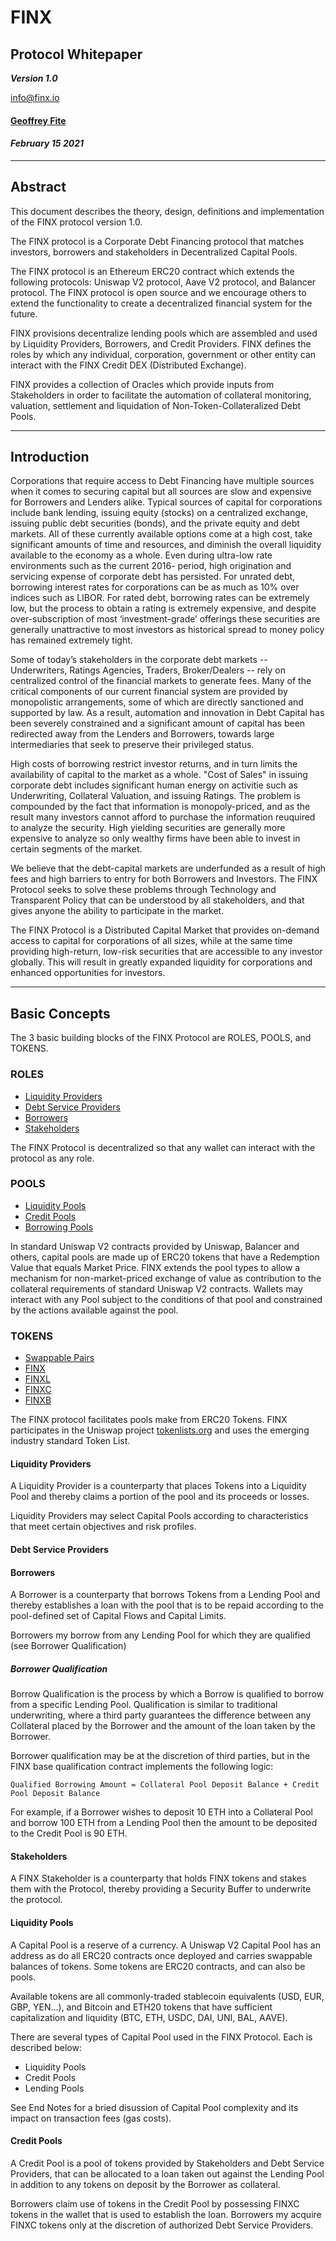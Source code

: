 # FINX

## Protocol Whitepaper

***Version 1.0***

[info@finx.io](mailto:info@finx.io)

#### [Geoffrey Fite](mailto:geoff@fiteanalytics.com)

#### *February 15 2021*

---

## Abstract

This document describes the theory, design, definitions and implementation of the FINX protocol version 1.0.

The FINX protocol is a Corporate Debt Financing protocol that matches investors, borrowers and stakeholders in
Decentralized Capital Pools.

The FINX protocol is an Ethereum ERC20 contract which extends the following protocols: Uniswap V2 protocol, Aave V2 protocol, and Balancer protocol. The FINX protocol is open source and we encourage others to extend the functionality to create a decentralized financial system for the future.

FINX provisions decentralize lending pools which are assembled and used by Liquidity Providers, Borrowers, and Credit Providers. FINX defines the roles by which any individual, corporation, government or other entity can interact with the FINX Credit DEX (Distributed Exchange).

FINX provides a collection of Oracles which provide inputs from Stakeholders in order to facilitate the automation of collateral monitoring, valuation, settlement and liquidation of Non-Token-Collateralized Debt Pools.

---

## Introduction

Corporations that require access to Debt Financing have multiple sources when it comes to securing capital but all sources are slow and expensive for Borrowers and Lenders alike. Typical sources of capital for corporations include bank lending, issuing equity (stocks) on a centralized exchange, issuing public debt securities (bonds), and the private equity and debt markets. All of these currently available options come at a high cost, take significant amounts of time and resources, and diminish the overall liquidity available to the economy as a whole. Even during ultra-low rate environments such as the current 2016- period, high origination and servicing expense of corporate debt has persisted. For unrated debt, borrowing interest rates for corporations can be as much as 10% over indices such as LIBOR. For rated debt, borrowing rates can be extremely low, but the process to obtain a rating is extremely expensive, and despite over-subscription of most ‘investment-grade’ offerings these securities are generally unattractive to most investors as historical spread to money policy has remained extremely tight.

Some of today’s stakeholders in the corporate debt markets -- Underwriters, Ratings Agencies, Traders, Broker/Dealers -- rely on centralized control of the financial markets to generate fees. Many of the critical components of our current financial system are provided by monopolistic arrangements, some of which are directly sanctioned and supported by law. As a result, automation and innovation in Debt Capital has been severely constrained and a significant amount of capital has been redirected away from the Lenders and Borrowers, towards large intermediaries that seek to preserve their privileged status.

High costs of borrowing restrict investor returns, and in turn limits the availability of capital to the market as a whole. "Cost of Sales" in issuing corporate debt includes significant human energy on activitie such as Underwriting, Collateral Valuation, and issuing Ratings. The problem is compounded by the fact that information is monopoly-priced, and as the result many investors cannot afford to purchase the information reuquired to analyze the security. High yielding securities are generally more expensive to analyze so only wealthy firms have been able to invest in certain segments of the market.

We believe that the debt-capital markets are underfunded as a result of high fees and high barriers to entry for both Borrowers and Investors. The FINX Protocol seeks to solve these problems through Technology and Transparent Policy that can be understood by all stakeholders, and that gives anyone the ability to participate in the market.

The FINX Protocol is a Distributed Capital Market that provides on-demand access to capital for corporations of all sizes, while at the same time providing high-return, low-risk securities that are accessible to any investor globally. This will result in greatly expanded liquidity for corporations and enhanced opportunities for investors.

---

## Basic Concepts

The 3 basic building blocks of the FINX Protocol are ROLES, POOLS, and TOKENS.

### ROLES
- [Liquidity Providers](#liquidity-providers)
- [Debt Service Providers](#debt-service-providers)
- [Borrowers](#borrowers)
- [Stakeholders](#finx-stakeholders)

The FINX Protocol is decentralized so that any wallet can interact with the protocol as any role.

### POOLS
- [Liquidity Pools](#liquidity-pools)
- [Credit Pools](#credit-pools)
- [Borrowing Pools](#borrowing-pools)

In standard Uniswap V2 contracts provided by Uniswap, Balancer and others, capital pools are made up of ERC20 tokens that have a Redemption Value that equals Market Price. FINX extends the pool types to allow a mechanism for non-market-priced exchange of value as contribution to the collateral requirements of standard Uniswap V2 contracts. Wallets may interact with any Pool subject to the conditions of that pool and constrained by the actions available against the pool.

### TOKENS
- [Swappable Pairs](#swappable-pairs)
- [FINX](#token-finx)
- [FINXL](#token-finxl)
- [FINXC](#token-finxc)
- [FINXB](#token-finxb)

The FINX protocol facilitates pools make from ERC20 Tokens. FINX participates in the Uniswap project [tokenlists.org](https://tokenlists.org) and uses the emerging industry standard Token List.  

#### Liquidity Providers

A Liquidity Provider is a counterparty that places Tokens into a Liquidity Pool and thereby claims a portion of the
pool and its proceeds or losses.

Liquidity Providers may select Capital Pools according to characteristics that meet certain objectives and risk
profiles.

#### Debt Service Providers

#### Borrowers

A Borrower is a counterparty that borrows Tokens from a Lending Pool and thereby establishes a loan with the
pool that is to be repaid according to the pool-defined set of Capital Flows and Capital Limits.

Borrowers my borrow from any Lending Pool for which they are qualified (see Borrower Qualification)

##### Borrower Qualification

Borrow Qualification is the process by which a Borrow is qualified to borrow from a specific Lending Pool. Qualification
is similar to traditional underwriting, where a third party guarantees the difference between any Collateral placed by
the Borrower and the amount of the loan taken by the Borrower.

Borrower qualification may be at the discretion of third parties, but in the FINX base qualification contract implements
the following logic:

`Qualified Borrowing Amount = Collateral Pool Deposit Balance + Credit Pool Deposit Balance`

For example, if a Borrower wishes to deposit 10 ETH into a Collateral Pool and borrow 100 ETH from a Lending Pool then
the amount to be deposited to the Credit Pool is 90 ETH.

#### Stakeholders

A FINX Stakeholder is a counterparty that holds FINX tokens and stakes them with the Protocol, thereby providing a
Security Buffer to underwrite the protocol.

#### Liquidity Pools

A Capital Pool is a reserve of a currency. A Uniswap V2 Capital Pool has an address as do all ERC20 contracts once deployed and carries swappable balances of tokens. Some tokens are ERC20 contracts, and can also be pools.

Available tokens are all commonly-traded stablecoin equivalents (USD, EUR, GBP, YEN…), and Bitcoin and ETH20 tokens
that have sufficient capitalization and liquidity (BTC, ETH, USDC, DAI, UNI, BAL, AAVE).

There are several types of Capital Pool used in the FINX Protocol. Each is described below:
 - Liquidity Pools
 - Credit Pools
 - Lending Pools

See End Notes for a bried disussion of Capital Pool complexity and its impact on transaction fees (gas costs).

#### Credit Pools

A Credit Pool is a pool of tokens provided by Stakeholders and Debt Service Providers, that can be allocated to a loan
taken out against the Lending Pool in addition to any tokens on deposit by the Borrower as collateral.

Borrowers claim use of tokens in the Credit Pool by possessing FINXC tokens in the wallet that is used to establish the
loan. Borrowers my acquire FINXC tokens only at the discretion of authorized Debt Service Providers.
